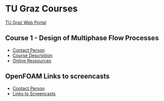 TU Graz Courses
=================

[TU Graz Web Portal](https://online.tugraz.at)

Course 1 - Design of Multiphase Flow Processes
-------------------------------
* [Contact Person](https://online.tugraz.at/tug_online/visitenkarte.show_vcard?pPersonenId=548DBD9C339980EC&pPersonenGruppe=3)
* [Course Description](https://online.tugraz.at/tug_online/lv.detail?cperson_nr=56876&clvnr=192036)
* [Online Ressources](http://tugtc.tugraz.at/wbtmaster/courseMain.htm?669266)

OpenFOAM Links to screencasts
-------------------------------
* [Contact Person](https://online.tugraz.at/tug_online/visitenkarte.show_vcard?pPersonenId=548DBD9C339980EC&pPersonenGruppe=3)
* [Links to Screencasts](screencastsOpenFOAM.txt)